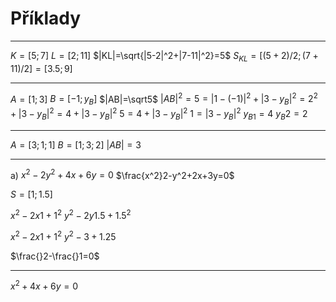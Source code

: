 # Příklady

---

$K=[5;7]$
$L=[2;11]$
$|KL|=\sqrt{|5-2|^2+|7-11|^2}=5$
$S_{KL}=[(5+2)/2;(7+11)/2]=[3.5;9]$

---

$A=[1;3]$
$B=[-1;y_B]$
$|AB|=\sqrt5$
$|AB|^2=5=|1-(-1)|^2+|3-y_B|^2=2^2+|3-y_B|^2=4+|3-y_B|^2$
$5=4+|3-y_B|^2$
$1=|3-y_B|^2$
$y_{B1}=4$
$y_B2=2$

---

$A=[3;1;1]$
$B=[1;3;2]$
$|AB|=3$

---

a)
$x^2-2y^2+4x+6y=0$
$\frac{x^2}2-y^2+2x+3y=0$

$S=[1;1.5]$

$x^2-2x1+1^2$
$y^2-2y1.5+1.5^2$

$x^2-2x1+1^2$ 
$y^2-3+1.25$



$\frac{}2-\frac{}1=0$

----

$x^2+4x+6y=0$

